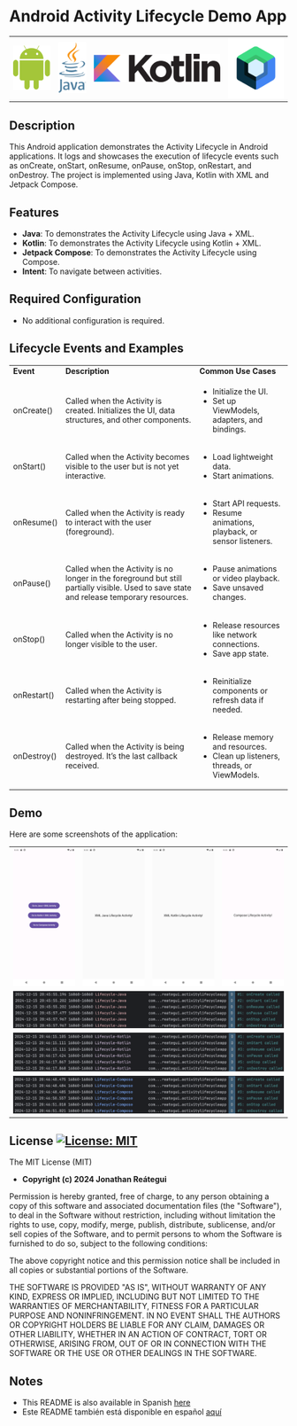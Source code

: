 # Android Activity Lifecycle Demo App

<table>
  <tr>
    <td><img src="./assets/logo/android-logo.png" width="120" /></td>
    <td><img src="./assets/logo/java-logo.png" width="90" /></td>
    <td><img src="./assets/logo/kotlin-logo.png" width="410" /></td>
    <td><img src="./assets/logo/jetpack-compose-logo.png" width="180" /></td>
  </tr>
</table>

## Description

This Android application demonstrates the Activity Lifecycle in Android applications. It logs and showcases the execution of lifecycle events such as onCreate, onStart, onResume, onPause, onStop, onRestart, and onDestroy. The project is implemented using Java, Kotlin with XML and Jetpack Compose.

## Features

- **Java**: To demonstrates the Activity Lifecycle using Java + XML.
- **Kotlin**: To demonstrates the Activity Lifecycle using Kotlin + XML.
- **Jetpack Compose**: To demonstrates the Activity Lifecycle using Compose.
- **Intent**: To navigate between activities.

## Required Configuration

- No additional configuration is required.

## Lifecycle Events and Examples

<table>
  <tr>
    <td><strong>Event</strong></td>
    <td><strong>Description</strong></td>
    <td><strong>Common Use Cases</strong></td>
  </tr>
  <tr>
    <td>
        onCreate()
    </td>
    <td>
        Called when the Activity is created. Initializes the UI, data structures, and other components.
    </td>
    <td>
        <ul>
            <li>Initialize the UI.</li>
            <li>Set up ViewModels, adapters, and bindings.</li>
        </ul>
    </td>
  </tr>
  <tr>
    <td>
        onStart()
    </td>
    <td>
        Called when the Activity becomes visible to the user but is not yet interactive.
    </td>
    <td>
        <ul>
            <li>Load lightweight data.</li>
            <li>Start animations.</li>
        </ul>
    </td>
  </tr>
  <tr>
    <td>
        onResume()
    </td>
    <td>
        Called when the Activity is ready to interact with the user (foreground).
    </td>
    <td>
        <ul>
            <li>Start API requests.</li>
            <li>Resume animations, playback, or sensor listeners.</li>
        </ul>
    </td>
  </tr>
  <tr>
    <td>
        onPause()
    </td>
    <td>
        Called when the Activity is no longer in the foreground but still partially visible. Used to save state and release temporary resources.
    </td>
    <td>
        <ul>
            <li>Pause animations or video playback.</li>
            <li>Save unsaved changes.</li>
        </ul>
    </td>
  </tr>
  <tr>
    <td>
        onStop()
    </td>
    <td>
        Called when the Activity is no longer visible to the user.
    </td>
    <td>
        <ul>
            <li>Release resources like network connections.</li>
            <li>Save app state.</li>
        </ul>
    </td>
  </tr>
  <tr>
    <td>
        onRestart()
    </td>
    <td>
        Called when the Activity is restarting after being stopped.
    </td>
    <td>
        <ul>
            <li>Reinitialize components or refresh data if needed.</li>
        </ul>
    </td>
  </tr>
  <tr>
    <td>
        onDestroy()
    </td>
    <td>
        Called when the Activity is being destroyed. It’s the last callback received.
    </td>
    <td>
        <ul>
            <li>Release memory and resources.</li>
            <li>Clean up listeners, threads, or ViewModels.</li>
        </ul>
    </td>
  </tr>
</table>

## Demo

Here are some screenshots of the application:

<table>
  <tr>
    <td><img src="./assets/main_view.png"/></td>
    <td><img src="./assets/java_xml_view.png"/></td>
    <td><img src="./assets/kotlin_xml_view.png"/></td>
    <td><img src="./assets/compose_view.png"/></td>
  </tr>
  <tr>
    <td colspan="4"><img src="./assets/lifecycle-java-log.png"/></td>
  </tr>
  <tr>
    <td colspan="4"><img src="./assets/lifecycle-kotlin-log.png"/></td>
  </tr>
  <tr>
    <td colspan="4"><img src="./assets/lifecycle-compose-log.png"/></td>
  </tr>
</table>

## License [![License: MIT](https://img.shields.io/badge/License-MIT-yellow.svg)](https://opensource.org/licenses/MIT)

The MIT License (MIT)

- **Copyright (c) 2024 Jonathan Reátegui**

Permission is hereby granted, free of charge, to any person obtaining a copy of this software and associated documentation files (the "Software"), to deal in the Software without restriction, including without limitation the rights to use, copy, modify, merge, publish, distribute, sublicense, and/or sell copies of the Software, and to permit persons to whom the Software is furnished to do so, subject to the following conditions:

The above copyright notice and this permission notice shall be included in all copies or substantial portions of the Software.

THE SOFTWARE IS PROVIDED "AS IS", WITHOUT WARRANTY OF ANY KIND, EXPRESS OR IMPLIED, INCLUDING BUT NOT LIMITED TO THE WARRANTIES OF MERCHANTABILITY, FITNESS FOR A PARTICULAR PURPOSE AND NONINFRINGEMENT. IN NO EVENT SHALL THE AUTHORS OR COPYRIGHT HOLDERS BE LIABLE FOR ANY CLAIM, DAMAGES OR OTHER LIABILITY, WHETHER IN AN ACTION OF CONTRACT, TORT OR OTHERWISE, ARISING FROM, OUT OF OR IN CONNECTION WITH THE SOFTWARE OR THE USE OR OTHER DEALINGS IN THE SOFTWARE.

## Notes

- This README is also available in Spanish  [here](README-es.md)
- Este README también está disponible en español  [aquí](README-es.md)
